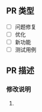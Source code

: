<!-- 请勿删除注释，需要使用时请复制一遍 -->
## PR 类型

- [ ] 问题修复
- [ ] 优化
- [ ] 新功能
- [ ] 测试用例

<!-- 详细的描述这个修改的背景和原因 -->
## PR 描述

<!-- 请描述具体改动了哪些地方，为什么修改 -->
### 修改说明
1. 
